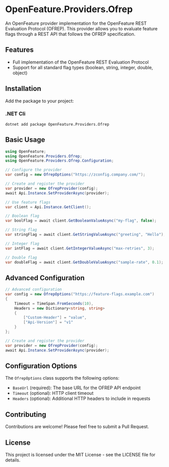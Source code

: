 # OpenFeature.Providers.Ofrep

An OpenFeature provider implementation for the OpenFeature REST Evaluation Protocol (OFREP). This provider allows you to
evaluate feature flags through a REST API that follows the OFREP specification.

## Features

-   Full implementation of the OpenFeature REST Evaluation Protocol
-   Support for all standard flag types (boolean, string, integer, double, object)

## Installation

Add the package to your project:

### .NET Cli

```shell
dotnet add package OpenFeature.Providers.Ofrep
```

## Basic Usage

```csharp
using OpenFeature;
using OpenFeature.Providers.Ofrep;
using OpenFeature.Providers.Ofrep.Configuration;

// Configure the provider
var config = new OfrepOptions("https://zconfig.company.com/");

// Create and register the provider
var provider = new OfrepProvider(config);
await Api.Instance.SetProviderAsync(provider);

// Use feature flags
var client = Api.Instance.GetClient();

// Boolean flag
var boolFlag = await client.GetBooleanValueAsync("my-flag", false);

// String flag
var stringFlag = await client.GetStringValueAsync("greeting", "Hello");

// Integer flag
var intFlag = await client.GetIntegerValueAsync("max-retries", 3);

// Double flag
var doubleFlag = await client.GetDoubleValueAsync("sample-rate", 0.1);
```

## Advanced Configuration

```csharp
// Advanced configuration
var config = new OfrepOptions("https://feature-flags.example.com")
{
    Timeout = TimeSpan.FromSeconds(10),
    Headers = new Dictionary<string, string>
    {
        ["Custom-Header"] = "value",
        ["Api-Version"] = "v1"
    }
};

// Create and register the provider
var provider = new OfrepProvider(config);
await Api.Instance.SetProviderAsync(provider);
```

## Configuration Options

The `OfrepOptions` class supports the following options:

-   `BaseUrl` (required): The base URL for the OFREP API endpoint
-   `Timeout` (optional): HTTP client timeout
-   `Headers` (optional): Additional HTTP headers to include in requests

## Contributing

Contributions are welcome! Please feel free to submit a Pull Request.

## License

This project is licensed under the MIT License - see the LICENSE file for details.
